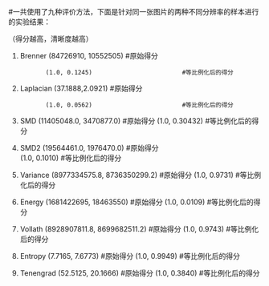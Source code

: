 #一共使用了九种评价方法，下面是针对同一张图片的两种不同分辨率的样本进行的实验结果：

（得分越高，清晰度越高）
1. Brenner	  (84726910, 10552505)                  #原始得分

              (1.0, 0.1245)                         #等比例化后的得分

2. Laplacian  (37.1888,2.0921)                      #原始得分

              (1.0, 0.0562)                         #等比例化后的得分

3. SMD        (11405048.0, 3470877.0)               #原始得分
              (1.0, 0.30432)                        #等比例化后的得分              

4. SMD2       (19564461.0, 1976470.0)               #原始得分             
              (1.0, 0.1010)                         #等比例化后的得分
              
5. Variance   (8977334575.8, 8736350299.2)          #原始得分
              (1.0, 0.9731)                         #等比例化后的得分
              
6. Energy     (1681422695, 18463550)                #原始得分
              (1.0, 0.0109)                         #等比例化后的得分

7. Vollath    (8928907811.8, 8699682511.2)          #原始得分
              (1.0, 0.9743)                         #等比例化后的得分

8. Entropy    (7.7165, 7.6773)                      #原始得分
              (1.0, 0.9949)                         #等比例化后的得分

9. Tenengrad  (52.5125, 20.1666)                    #原始得分
              (1.0, 0.3840)                         #等比例化后的得分
              
  


